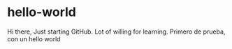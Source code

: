 # hello-world
Hi there, 
Just starting GitHub. Lot of willing
 for learning. 
Primero de prueba, con un hello world
